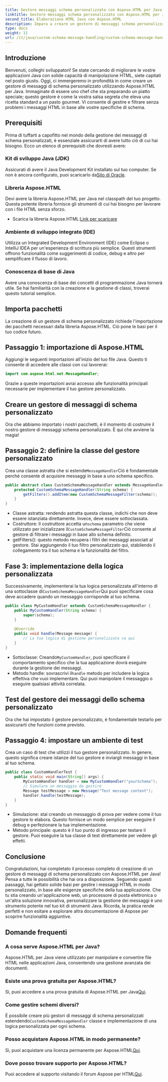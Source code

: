 ```yaml
---
title: Gestore messaggi schema personalizzato con Aspose.HTML per Java
linktitle: Gestore messaggi schema personalizzato con Aspose.HTML per Java
second_title: Elaborazione HTML Java con Aspose.HTML
description: Impara a creare un gestore di messaggi schema personalizzato usando Aspose.HTML per Java. Questo tutorial ti guida passo dopo passo attraverso il processo.
type: docs
weight: 11
url: /it/java/custom-schema-message-handling/custom-schema-message-handler/
---
```

## Introduzione
Benvenuti, colleghi sviluppatori! Se state cercando di migliorare le vostre applicazioni Java con solide capacità di manipolazione HTML, siete capitati nel posto giusto. Oggi, ci immergeremo in profondità in come creare un gestore di messaggi di schema personalizzato utilizzando Aspose.HTML per Java. Immaginate di essere uno chef che sta preparando un piatto speciale; questo gestore è come la vostra salsa segreta che eleva una ricetta standard a un pasto gourmet. Vi consente di gestire e filtrare senza problemi i messaggi HTML in base alle vostre specifiche di schema.
## Prerequisiti
Prima di tuffarti a capofitto nel mondo della gestione dei messaggi di schema personalizzati, è essenziale assicurarti di avere tutto ciò di cui hai bisogno. Ecco un elenco di prerequisiti che dovresti avere:
### Kit di sviluppo Java (JDK)
 Assicurati di avere il Java Development Kit installato sul tuo computer. Se non è ancora configurato, puoi scaricarlo da[Sito di Oracle](https://www.oracle.com/java/technologies/javase-jdk11-downloads.html).
### Libreria Aspose.HTML
Devi avere la libreria Aspose.HTML per Java nel classpath del tuo progetto. Questa potente libreria fornisce gli strumenti di cui hai bisogno per lavorare con i file HTML senza sforzo.
-  Scarica la libreria Aspose.HTML:[Link per scaricare](https://releases.aspose.com/html/java/)
### Ambiente di sviluppo integrato (IDE)
Utilizza un Integrated Development Environment (IDE) come Eclipse o IntelliJ IDEA per un'esperienza di scrittura più semplice. Questi strumenti offrono funzionalità come suggerimenti di codice, debug e altro per semplificare il flusso di lavoro.
### Conoscenza di base di Java
Avere una conoscenza di base dei concetti di programmazione Java tornerà utile. Se hai familiarità con la creazione e la gestione di classi, troverai questo tutorial semplice.
## Importa pacchetti
La creazione di un gestore di schema personalizzato richiede l'importazione dei pacchetti necessari dalla libreria Aspose.HTML. Ciò pone le basi per il tuo codice futuro.
## Passaggio 1: importazione di Aspose.HTML
Aggiungi le seguenti importazioni all'inizio del tuo file Java. Questo ti consente di accedere alle classi con cui lavorerai:
```java
import com.aspose.html.net.MessageHandler;
```
Grazie a queste importazioni avrai accesso alle funzionalità principali necessarie per implementare il tuo gestore personalizzato.
## Creare un gestore di messaggi di schema personalizzato
Ora che abbiamo importato i nostri pacchetti, è il momento di costruire il nostro gestore di messaggi schema personalizzato. È qui che avviene la magia!
## Passaggio 2: definire la classe del gestore personalizzato
 Crea una classe astratta che si estende`MessageHandler`Ciò è fondamentale perché consente di acquisire messaggi in base a uno schema specifico.
```java
public abstract class CustomSchemaMessageHandler extends MessageHandler {
    protected CustomSchemaMessageHandler(String schema) {
        getFilters().addItem(new CustomSchemaMessageFilter(schema));
    }
}
```

- Classe astratta: rendendo astratta questa classe, indichi che non deve essere istanziata direttamente. Invece, deve essere sottoclassata.
-  Costruttore: Il costruttore accetta un`schema` parametro che viene utilizzato per inizializzare il`CustomSchemaMessageFilter`Ciò consente al gestore di filtrare i messaggi in base allo schema definito.
- getFilters(): questo metodo recupera i filtri dei messaggi associati al gestore. Stai aggiungendo il tuo filtro personalizzato qui, stabilendo il collegamento tra il tuo schema e la funzionalità del filtro.
## Fase 3: implementazione della logica personalizzata
 Successivamente, implementerai la tua logica personalizzata all'interno di una sottoclasse di`CustomSchemaMessageHandler`Qui puoi specificare cosa deve accadere quando un messaggio corrisponde al tuo schema. 
```java
public class MyCustomHandler extends CustomSchemaMessageHandler {
    public MyCustomHandler(String schema) {
        super(schema);
    }
    
    @Override
    public void handle(Message message) {
        // La tua logica di gestione personalizzata va qui
    }
}
```

-  Sottoclasse: Creando`MyCustomHandler`, puoi specificare il comportamento specifico che la tua applicazione dovrà eseguire durante la gestione dei messaggi.
-  Metodo handle: sovrascrivi il`handle` metodo per includere la logica effettiva che vuoi implementare. Qui puoi manipolare il messaggio o eseguire qualsiasi attività correlata.
## Test del gestore dei messaggi dello schema personalizzato
Ora che hai impostato il gestore personalizzato, è fondamentale testarlo per assicurarti che funzioni come previsto.
## Passaggio 4: impostare un ambiente di test
Crea un caso di test che utilizzi il tuo gestore personalizzato. In genere, questo significa creare istanze del tuo gestore e inviargli messaggi in base al tuo schema.
```java
public class CustomHandlerTest {
    public static void main(String[] args) {
        MyCustomHandler handler = new MyCustomHandler("yourSchema");
        // Simulare un messaggio da gestire
        Message testMessage = new Message("Test message content");
        handler.handle(testMessage);
    }
}
```

- Simulazione: stai creando un messaggio di prova per vedere come il tuo gestore lo elabora. Questo fornisce un modo semplice per eseguire il debug e perfezionare la tua implementazione.
- Metodo principale: questo è il tuo punto di ingresso per testare il gestore. Puoi eseguire la tua classe di test direttamente per vedere gli effetti.

## Conclusione
Congratulazioni, hai completato il processo completo di creazione di un gestore di messaggi di schema personalizzato con Aspose.HTML per Java! Pensa a tutte le possibilità che hai ora a disposizione. Seguendo questi passaggi, hai gettato solide basi per gestire i messaggi HTML in modo personalizzato, in base alle esigenze specifiche della tua applicazione.
Che tu stia creando un'applicazione web, un processore di posta elettronica o un'altra soluzione innovativa, personalizzare la gestione dei messaggi è uno strumento potente nel tuo kit di strumenti Java. Ricorda, la pratica rende perfetti e non esitare a esplorare altra documentazione di Aspose per scoprire funzionalità aggiuntive.
## Domande frequenti
### A cosa serve Aspose.HTML per Java?
Aspose.HTML per Java viene utilizzato per manipolare e convertire file HTML nelle applicazioni Java, consentendo una gestione avanzata dei documenti.
### Esiste una prova gratuita per Aspose.HTML?
 Sì, puoi accedere a una prova gratuita di Aspose.HTML per Java[Qui](https://releases.aspose.com/).
### Come gestire schemi diversi?
 È possibile creare più gestori di messaggi di schema personalizzati estendendo`CustomSchemaMessageHandler` classe e implementazione di una logica personalizzata per ogni schema.
### Posso acquistare Aspose.HTML in modo permanente?
 Sì, puoi acquistare una licenza permanente per Aspose.HTML[Qui](https://purchase.aspose.com/buy).
### Dove posso trovare supporto per Aspose.HTML?
 Puoi accedere al supporto visitando il forum Aspose per HTML[Qui](https://forum.aspose.com/c/html/29).
